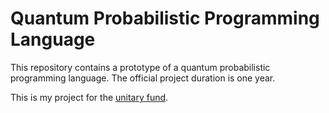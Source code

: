 # Quantum Probabilistic Programming Language

This repository contains a prototype of a quantum probabilistic programming language.
The official project duration is one year.

This is my project for the [unitary fund](unitary.fund).
